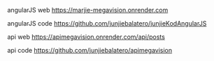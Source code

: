 angularJS web https://marjie-megavision.onrender.com

angularJS code https://github.com/junjiebalatero/junjieKodAngularJS

api web https://apimegavision.onrender.com/api/posts

api code https://github.com/junjiebalatero/apimegavision
